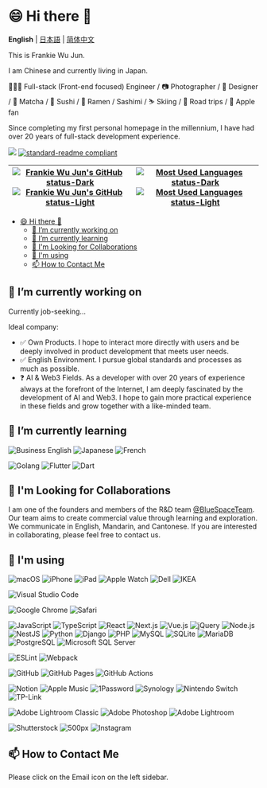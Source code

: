 # 😄 Hi there 👋

**English** | [日本語](README.ja.md) | [简体中文](README.zh-CN.md)

This is Frankie Wu Jun.

I am Chinese and currently living in Japan.

👨🏻‍💻 Full-stack (Front-end focused) Engineer / 📷 Photographer / 🎨 Designer /
🍵 Matcha / 🍣 Sushi / 🍜 Ramen / Sashimi /
⛷ Skiing / 🚗 Road trips /  Apple fan

Since completing my first personal homepage in the millennium, I have had over 20 years of full-stack development experience.

![](https://visitor-badge.laobi.icu/badge?page_id=fantiga) [![standard-readme compliant](https://img.shields.io/badge/standard--readme-OK-green.svg?style=flat)](https://github.com/RichardLitt/standard-readme)

| [![Frankie Wu Jun's GitHub status-Dark](https://github-readme-stats.vercel.app/api?username=FantiGA&show_icons=true&include_all_commits=true&hide_border=true&theme=dark#gh-dark-mode-only)](https://github.com/FantiGA/#gh-dark-mode-only)[![Frankie Wu Jun's GitHub status-Light](https://github-readme-stats.vercel.app/api?username=FantiGA&show_icons=true&include_all_commits=true&hide_border=true&theme=default#gh-light-mode-only)](https://github.com/FantiGA/#gh-light-mode-only) | [![Most Used Languages status-Dark](https://github-readme-stats.vercel.app/api/top-langs/?username=FantiGA&layout=compact&hide_border=true&theme=dark#gh-dark-mode-only)](https://github.com/FantiGA/#gh-dark-mode-only)[![Most Used Languages status-Light](https://github-readme-stats.vercel.app/api/top-langs/?username=FantiGA&layout=compact&hide_border=true&theme=default#gh-light-mode-only)](https://github.com/FantiGA/#gh-light-mode-only) |
| -------------------------------------------------------------------------------------------------------------------------------------------------------------------------------------------------------------------------------------------------------------------------------------------------------------------------------------------------------------------------------------------------------------------------------------------------------------------------------------------- | ------------------------------------------------------------------------------------------------------------------------------------------------------------------------------------------------------------------------------------------------------------------------------------------------------------------------------------------------------------------------------------------------------------------------------------------------------ |

- [😄 Hi there 👋](#-hi-there-)
  - [🔭 I’m currently working on](#-im-currently-working-on)
  - [🌱 I’m currently learning](#-im-currently-learning)
  - [👯 I'm Looking for Collaborations](#-im-looking-for-collaborations)
  - [📱 I'm using](#-im-using)
  - [📫 How to Contact Me](#-how-to-contact-me)

## 🔭 I’m currently working on

Currently job-seeking...

Ideal company:

- ✅ Own Products.
  I hope to interact more directly with users and be deeply involved in product development that meets user needs.
- ✅ English Environment.
  I pursue global standards and processes as much as possible.
- ❓ AI & Web3 Fields.
  As a developer with over 20 years of experience always at the forefront of the Internet, I am deeply fascinated by the development of AI and Web3. I hope to gain more practical experience in these fields and grow together with a like-minded team.

## 🌱 I’m currently learning

![Business English](https://img.shields.io/badge/Business_English-blue) ![Japanese](https://img.shields.io/badge/Japanese-blue) ![French](https://img.shields.io/badge/French-blue)

![Golang](https://img.shields.io/badge/-Golang-007d9c?style=flat&logo=go&logoColor=ffffff) ![Flutter](https://img.shields.io/badge/-Flutter-1a68d3?style=flat&logo=flutter&logoColor=ffffff) ![Dart](https://img.shields.io/badge/-Dart-1C2834?style=flat&logo=dart&logoColor=40C4FF)

## 👯 I'm Looking for Collaborations

I am one of the founders and members of the R&D team [@BlueSpaceTeam](https://github.com/BlueSpaceTeam). Our team aims to create commercial value through learning and exploration. We communicate in English, Mandarin, and Cantonese. If you are interested in collaborating, please feel free to contact us.

## 📱 I'm using

<!-- ### Productivity -->

![macOS](https://img.shields.io/badge/-macOS-000000?style=flat&logo=apple&logoColor=ffffff) ![iPhone](https://img.shields.io/badge/-iPhone-000000?style=flat&logo=apple&logoColor=ffffff) ![iPad](https://img.shields.io/badge/-iPad-000000?style=flat&logo=apple&logoColor=ffffff) ![Apple Watch](https://img.shields.io/badge/-Apple_Watch-000000?style=flat&logo=apple&logoColor=ffffff) ![Dell](https://img.shields.io/badge/-Dell-007DB8?style=flat&logo=dell&logoColor=ffffff) ![IKEA](https://img.shields.io/badge/-IKEA-0058A3?style=flat&logo=ikea&logoColor=ffffff)

<!-- ### IDE -->

![Visual Studio Code](https://img.shields.io/badge/-Visual_Studio_Code-007ACC?style=flat&logo=visualstudiocode&logoColor=ffffff)

<!-- ### Browsers -->

![Google Chrome](https://img.shields.io/badge/-Google_Chrome-4285F4?style=flat&logo=googlechrome&logoColor=ffffff) ![Safari](https://img.shields.io/badge/-Safari-000000?style=flat&logo=safari&logoColor=ffffff)

<!-- ### Languages / Databases / Frameworks / Libraries / Components -->

![JavaScript](https://img.shields.io/badge/-JavaScript-F7DF1E?style=flat&logo=javascript&logoColor=000000) ![TypeScript](https://img.shields.io/badge/-TypeScript-3178C6?style=flat&logo=typescript&logoColor=ffffff) ![React](https://img.shields.io/badge/-React-61DAFB?style=flat&logo=react&logoColor=000000) ![Next.js](https://img.shields.io/badge/-Next.js-000000?style=flat&logo=next.js&logoColor=ffffff) ![Vue.js](https://img.shields.io/badge/-Vue.js-4FC08D?style=flat&logo=vue.js&logoColor=ffffff) ![jQuery](https://img.shields.io/badge/-jQuery-0769AD?style=flat&logo=jquery&logoColor=ffffff)
![Node.js](https://img.shields.io/badge/-Node.js-5FA04E?style=flat&logo=Node.js&logoColor=ffffff) ![NestJS](https://img.shields.io/badge/-NestJS-E0234E?style=flat&logo=NestJS&logoColor=ffffff)
![Python](https://img.shields.io/badge/-Python-3776AB?style=flat&logo=python&logoColor=ffffff) ![Django](https://img.shields.io/badge/-Django-092E20?style=flat&logo=django&logoColor=ffffff)
![PHP](https://img.shields.io/badge/-PHP-777BB4?style=flat&logo=php&logoColor=ffffff)
![MySQL](https://img.shields.io/badge/-MySQL-4479A1?style=flat&logo=mysql&logoColor=ffffff) ![SQLite](https://img.shields.io/badge/-SQLite-003B57?style=flat&logo=sqlite&logoColor=ffffff) ![MariaDB](https://img.shields.io/badge/-MariaDB-003545?style=flat&logo=mariadb&logoColor=ffffff) ![PostgreSQL](https://img.shields.io/badge/-PostgreSQL-4169E1?style=flat&logo=postgresql&logoColor=ffffff) ![Microsoft SQL Server](https://img.shields.io/badge/-Microsoft_SQL_Server-CC2927?style=flat&logo=microsoftsqlserver&logoColor=ffffff)

<!-- ### Linting / Bundling -->

![ESLint](https://img.shields.io/badge/-ESLint-4B32C3?style=flat&logo=eslint&logoColor=ffffff)
![Webpack](https://img.shields.io/badge/-Webpack-8DD6F9?style=flat&logo=webpack&logoColor=000000)

<!-- ### Version Control -->

![GitHub](https://img.shields.io/badge/-GitHub-181717?style=flat&logo=github&logoColor=ffffff) ![GitHub Pages](https://img.shields.io/badge/-GitHub_Pages-222222?style=flat&logo=githubpages&logoColor=ffffff) ![GitHub Actions](https://img.shields.io/badge/-GitHub_Actions-2088FF?style=flat&logo=githubactions&logoColor=ffffff)

<!-- ### Tools -->

![Notion](https://img.shields.io/badge/-Notion-000000?style=flat&logo=notion&logoColor=ffffff) ![Apple Music](https://img.shields.io/badge/-Apple_Music-FA243C?style=flat&logo=applemusic&logoColor=ffffff) ![1Password](https://img.shields.io/badge/-1Password-0094F5?style=flat&logo=1password&logoColor=ffffff)
![Synology](https://img.shields.io/badge/-Synology-B5B5B6?style=flat&logo=synology&logoColor=000000) ![Nintendo Switch](https://img.shields.io/badge/-Nintendo_Switch-E60012?style=flat&logo=nintendoswitch&logoColor=ffffff) ![TP-Link](https://img.shields.io/badge/-TP--Link-4ACBD6?style=flat&logo=tp-link&logoColor=ffffff)

<!-- ### Photography Post-Processing -->

![Adobe Lightroom Classic](https://img.shields.io/badge/-Adobe_Lightroom_Classic-31A8FF?style=flat&logo=adobelightroomclassic&logoColor=ffffff) ![Adobe Photoshop](https://img.shields.io/badge/-Adobe_Photoshop-31A8FF?style=flat&logo=adobephotoshop&logoColor=ffffff) ![Adobe Lightroom](https://img.shields.io/badge/-Adobe_Lightroom-31A8FF?style=flat&logo=adobelightroom&logoColor=ffffff)

<!-- ### Photography Distribution -->

![Shutterstock](https://img.shields.io/badge/-Shutterstock-EE2B24?style=flat&logo=shutterstock&logoColor=ffffff) ![500px](https://img.shields.io/badge/-500px-0099E5?style=flat&logo=500px&logoColor=ffffff)
![Instagram](https://img.shields.io/badge/-Instagram-E4405F?style=flat&logo=instagram&logoColor=ffffff)

## 📫 How to Contact Me

Please click on the Email icon on the left sidebar.
